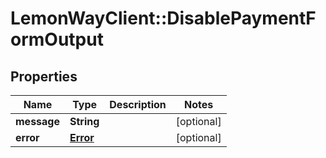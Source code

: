 # LemonWayClient::DisablePaymentFormOutput

## Properties
Name | Type | Description | Notes
------------ | ------------- | ------------- | -------------
**message** | **String** |  | [optional] 
**error** | [**Error**](Error.md) |  | [optional] 


